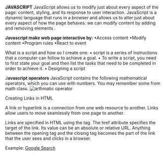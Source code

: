 **JAVASCRIPT**
JavaScript allows us to modify just about every aspect of the page: content, styling, and its response to user interaction. JavaScript is a dynamic language that runs in a browser and allows us to alter just about every aspect of how the page behaves: we can modify content by adding and removing elements .

**Javascript make web page interactive by:**
•Access content
•Modify content
•Program rules
•React to event

What is a script and how so I create one:
• script  is a series of instructions that a computer can follow to achieve a goal.
• To write a script, you need to first state your goal and then list the tasks that need to be completed in order to achieve it.
• Designing a script

J**avascript operators**
JavaScript contains the following mathematical operators, which you can use with numbers. You may remember some from math class. 
![arthmatic operator](https://www.miltonmarketing.com/wp-content/uploads/2018/04/jsarithimage029-1200x432.jpg)


Creating Links in HTML

A link or hyperlink is a connection from one web resource to another. Links allow users to move seamlessly from one page to another.

Links are specified in HTML using the <a> tag. The href attribute specifies the target of the link. Its value can be an absolute or relative URL.
Anything between the opening <a> tag and the closing </a> tag becomes the part of the link that the user sees and clicks in a browser.

Example: <a href="https://www.google.com/">Google Search</a>
